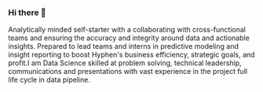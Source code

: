 ### Hi there 👋

Analytically minded self-starter with a collaborating with cross-functional teams and ensuring the accuracy and integrity around data and actionable insights. Prepared to lead teams and interns in predictive modeling and insight reporting to boost Hyphen's business efficiency, strategic goals, and profit.I am Data Science skilled at problem solving, technical leadership, communications and presentations with vast experience in the project full life cycle in data pipeline.

<!--
**nikunjsonule/nikunjsonule** is a ✨ _special_ ✨ repository because its `README.md` (this file) appears on your GitHub profile.

Here are some ideas to get you started:

- 🔭 I’m currently working on ...
- 🌱 I’m currently learning ...
- 👯 I’m looking to collaborate on ...
- 🤔 I’m looking for help with ...
- 💬 Ask me about ...
- 📫 How to reach me: ...
- 😄 Pronouns: ...
- ⚡ Fun fact: ...
-->
